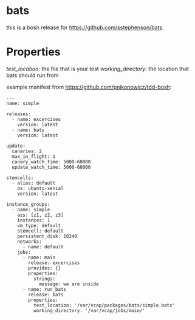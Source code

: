 # bats

this is a bosh release for https://github.com/sstephenson/bats.

# Properties
*test_location*: the file that is your test
*working_directory*: the location that bats should run from

example manifest from https://github.com/pnikonowicz/tdd-bosh:

```
---
name: simple

releases:
  - name: excercises
    version: latest
  - name: bats
    version: latest

update:
  canaries: 2
  max_in_flight: 1
  canary_watch_time: 5000-60000
  update_watch_time: 5000-60000
  
stemcells:
  - alias: default
    os: ubuntu-xenial
    version: latest

instance_groups:
  - name: simple
    azs: [z1, z2, z3]
    instances: 1
    vm_type: default
    stemcell: default
    persistent_disk: 10240
    networks:
      - name: default
    jobs:
      - name: main
        release: excercises
        provides: {}
        properties: 
          strings:
            message: we are inside
      - name: run_bats
        release: bats
        properties:
          test_location: '/var/vcap/packages/bats/simple.bats'
          working_directory: '/var/vcap/jobs/main/'         

```

